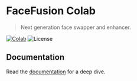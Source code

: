 FaceFusion Colab
================

> Next generation face swapper and enhancer.

[![Colab](https://img.shields.io/badge/open-colab-blue.svg)](https://colab.research.google.com/github/AWMANW/facefusion-colab/blob/master/facefusion.ipynb)
![License](https://img.shields.io/badge/license-MIT-green)


Documentation
-------------

Read the [documentation](https://docs.facefusion.io) for a deep dive.
